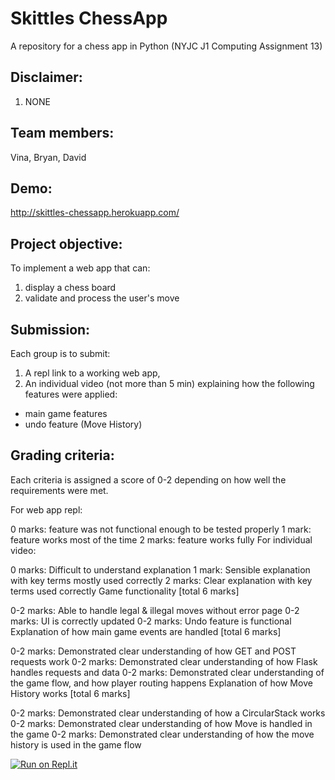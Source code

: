 # Skittles ChessApp
A repository for a chess app in Python (NYJC J1 Computing Assignment 13)

## Disclaimer:
1. NONE

## Team members:
Vina, Bryan, David

## Demo:
http://skittles-chessapp.herokuapp.com/

## Project objective:
To implement a web app that can:

1. display a chess board
2. validate and process the user's move

## Submission:
Each group is to submit:

1. A repl link to a working web app,
2. An individual video (not more than 5 min) explaining how the following features were applied:
- main game features
- undo feature (Move History)

## Grading criteria:
Each criteria is assigned a score of 0-2 depending on how well the requirements were met.

For web app repl:

0 marks: feature was not functional enough to be tested properly
1 mark: feature works most of the time
2 marks: feature works fully
For individual video:

0 marks: Difficult to understand explanation
1 mark: Sensible explanation with key terms mostly used correctly
2 marks: Clear explanation with key terms used correctly
Game functionality [total 6 marks]

0-2 marks: Able to handle legal & illegal moves without error page
0-2 marks: UI is correctly updated
0-2 marks: Undo feature is functional
Explanation of how main game events are handled [total 6 marks]

0-2 marks: Demonstrated clear understanding of how GET and POST requests work
0-2 marks: Demonstrated clear understanding of how Flask handles requests and data
0-2 marks: Demonstrated clear understanding of the game flow, and how player routing happens
Explanation of how Move History works [total 6 marks]

0-2 marks: Demonstrated clear understanding of how a CircularStack works
0-2 marks: Demonstrated clear understanding of how Move is handled in the game
0-2 marks: Demonstrated clear understanding of how the move history is used in the game flow

[![Run on Repl.it](https://repl.it/badge/github/bryanseah234/ChessApp)](https://repl.it/github/bryanseah234/ChessApp)
